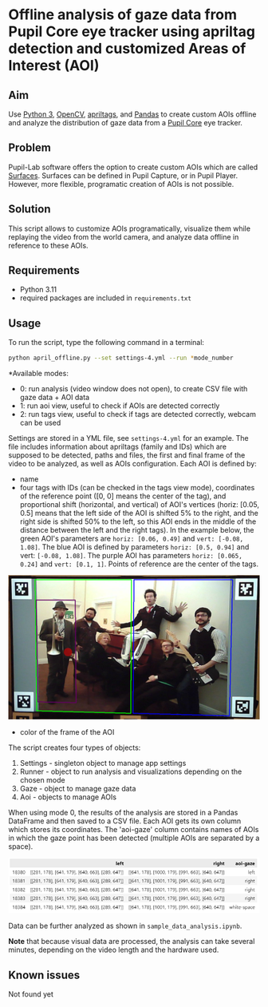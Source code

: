 # Offline analysis of gaze data from Pupil Core eye tracker using apriltag detection and customized Areas of Interest (AOI)

## Aim

Use [Python 3](https://www.python.org/), [OpenCV](https://opencv.org/get-started/), [apriltags](https://pypi.org/project/pupil-apriltags/), and [Pandas](https://pandas.pydata.org/docs/index.html) to create custom AOIs offline and analyze the distribution of gaze data from a [Pupil Core](https://docs.pupil-labs.com/core/) eye tracker.

## Problem
Pupil-Lab software offers the option to create custom AOIs which are called [Surfaces](https://docs.pupil-labs.com/core/software/pupil-capture/#surface-tracking). Surfaces can be defined in Pupil Capture, or in Pupil Player. However, more flexible, programatic creation of AOIs is not possible.

## Solution
This script allows to customize AOIs programatically, visualize them while replaying the video from the world camera, and analyze data offline in reference to these AOIs.

## Requirements
- Python 3.11
- required packages are included in `requirements.txt`

## Usage 

To run the script, type the following command in a terminal:
```bash
python april_offline.py --set settings-4.yml --run *mode_number
```
*Available modes:
- 0: run analysis (video window does not open), to create CSV file with gaze data + AOI data
- 1: run aoi view, useful to check if AOIs are detected correctly
- 2: run tags view, useful to check if tags are detected correctly, webcam can be used

Settings are stored in a YML file, see `settings-4.yml` for an example.
The file includes information about apriltags (family and IDs) which are supposed to be detected, paths and files, the first and final frame of the video to be analyzed, as well as AOIs configuration. Each AOI is defined by:
- name
- four tags with IDs (can be checked in the tags view mode), coordinates of the reference point ([0, 0] means the center of the tag), and proportional shift (horizontal, and vertical) of AOI's vertices (horiz: [0.05, 0.5] means that the left side of the AOI is shifted 5% to the right, and the right side is shifted 50% to the left, so this AOI ends in the middle of the distance between the left and the right tags).
In the example below, the green AOI's parameters are `horiz: [0.06, 0.49]` and `vert: [-0.08, 1.08]`. The blue AOI is defined by parameters `horiz: [0.5, 0.94]` and vert: `[-0.08, 1.08]`. The purple AOI has parameters `horiz: [0.065, 0.24]` and `vert: [0.1, 1]`. Points of reference are the center of the tags.

![aois](aois.png)
- color of the frame of the AOI

The script creates four types of objects:
1. Settings - singleton object to manage app settings
2. Runner - object to run analysis and visualizations depending on the chosen mode
3. Gaze - object to manage gaze data
4. Aoi - objects to manage AOIs

When using mode 0, the results of the analysis are stored in a Pandas DataFrame and then saved to a CSV file. Each AOI gets its own column which stores its coordinates. The 'aoi-gaze' column contains names of AOIs in which the gaze point has been detected (multiple AOIs are separated by a space). 

![df](df.PNG)

Data can be further analyzed as shown in `sample_data_analysis.ipynb`.

**Note** that because visual data are processed, the analysis can take several minutes, depending on the video length and the hardware used.

## Known issues
Not found yet
